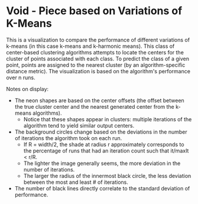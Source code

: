 # Void - Piece based on Variations of K-Means

This is a visualization to compare the performance of different variations of k-means (in this case k-means and k-harmonic means). This class of center-based clustering algorithms attempts to locate the centers for the cluster of points associated with each class. To predict the class of a given point, points are assigned to the nearest cluster (by an algorithm-specific distance metric). The visualization is based on the algorithm's performance over n runs. 

Notes on display:
- The neon shapes are based on the center offsets (the offset between the true cluster center and the nearest generated center from the k-means algorithms). 
  - Notice that these shapes appear in clusters: multiple iterations of the algorithm tend to yield similar output centers. 
- The background circles change based on the deviations in the number of iterations the algorithm took on each run.
   - If R = width/2, the shade at radius r approximately corresponds to the percentage of runs that had an iteration count such that it/maxIt < r/R.
   - The lighter the image generally seems, the more deviation in the number of iterations.
   - The larger the radius of the innermost black circle, the less deviation between the most and least # of iterations.
- The number of black lines directly correlate to the standard deviation of performance.
